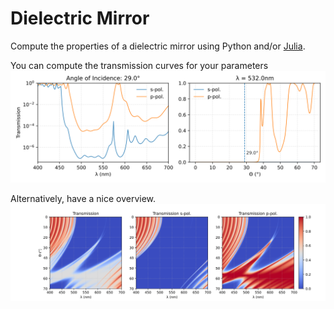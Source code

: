 # Dielectric Mirror
Compute the properties of a dielectric mirror using Python and/or [Julia](https://julialang.org).

You can compute the transmission curves for your parameters
![Example graph](transmission_example.svg)

Alternatively, have a nice overview.
![Example graph_full](transmission_full_example.svg)
